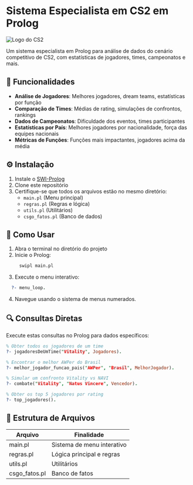 # Sistema Especialista em CS2 em Prolog

![Logo do CS2](https://cdn.cloudflare.steamstatic.com/steam/apps/730/header.jpg)

Um sistema especialista em Prolog para análise de dados do cenário competitivo de CS2, com estatísticas de jogadores, times, campeonatos e mais.

## 📌 Funcionalidades

- **Análise de Jogadores**: Melhores jogadores, dream teams, estatísticas por função
- **Comparação de Times**: Médias de rating, simulações de confrontos, rankings
- **Dados de Campeonatos**: Dificuldade dos eventos, times participantes
- **Estatísticas por País**: Melhores jogadores por nacionalidade, força das equipes nacionais
- **Métricas de Funções**: Funções mais impactantes, jogadores acima da média

## ⚙️ Instalação

1. Instale o [SWI-Prolog](https://www.swi-prolog.org/)
2. Clone este repositório
3. Certifique-se que todos os arquivos estão no mesmo diretório:
   - `main.pl` (Menu principal)
   - `regras.pl` (Regras e lógica)
   - `utils.pl` (Utilitários)
   - `csgo_fatos.pl` (Banco de dados)

## 🚀 Como Usar

1. Abra o terminal no diretório do projeto
2. Inicie o Prolog:
```bash
     swipl main.pl
```
3. Execute o menu interativo:
```prolog
  ?- menu_loop.
```
4. Navegue usando o sistema de menus numerados.

## 🔍 Consultas Diretas

Execute estas consultas no Prolog para dados específicos:
```prolog
% Obter todos os jogadores de um time
?- jogadoresDeUmTime("Vitality", Jogadores).

% Encontrar o melhor AWPer do Brasil
?- melhor_jogador_funcao_pais("AWPer", "Brasil", MelhorJogador).

% Simular um confronto Vitality vs NAVI
?- combate("Vitality", "Natus Vincere", Vencedor).

% Obter os top 5 jogadores por rating
?- top_jogadores().
```

## 📂 Estrutura de Arquivos

|  Arquivo      |  Finalidade                 |
|---------------|-----------------------------|
| main.pl       | Sistema de menu interativo  |
| regras.pl     | Lógica principal e regras   |
| utils.pl      | Utilitários                 |
| csgo_fatos.pl | Banco de fatos              |








